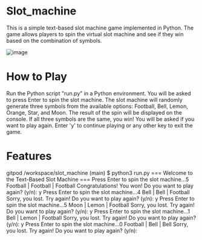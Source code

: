 # Slot_machine
This is a simple text-based slot machine game implemented in Python. The game allows players to spin the virtual slot machine and see if they win based on the combination of symbols.

![image](https://github.com/NsimaPeter/slot_machine/assets/122939682/9c8288b0-0f5f-479f-a7ac-40d3d0492705)

# How to Play
Run the Python script "run.py" in a Python environment.
You will be asked to press Enter to spin the slot machine.
The slot machine will randomly generate three symbols from the available options: Football, Bell, Lemon, Orange, Star, and Moon.
The result of the spin will be displayed on the console.
If all three symbols are the same, you win!
You will be asked if you want to play again. Enter 'y' to continue playing or any other key to exit the game.

# Features

gitpod /workspace/slot_machine (main) $ python3 run.py
=== Welcome to the Text-Based Slot Machine ===
Press Enter to spin the slot machine...5
Football | Football | Football
Congratulations! You won!
Do you want to play again? (y/n): y
Press Enter to spin the slot machine...4
Bell | Bell | Football
Sorry, you lost. Try again!
Do you want to play again? (y/n): y
Press Enter to spin the slot machine...5
Moon | Lemon | Football
Sorry, you lost. Try again!
Do you want to play again? (y/n): y
Press Enter to spin the slot machine...1
Bell | Lemon | Football
Sorry, you lost. Try again!
Do you want to play again? (y/n): y
Press Enter to spin the slot machine...0
Football | Bell | Bell
Sorry, you lost. Try again!
Do you want to play again? (y/n): 
